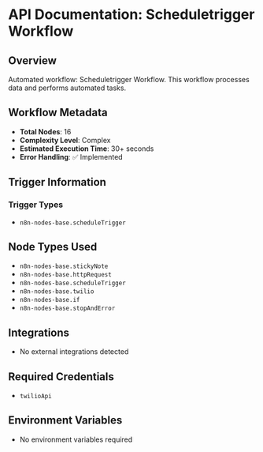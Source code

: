 # API Documentation: Scheduletrigger Workflow

## Overview
Automated workflow: Scheduletrigger Workflow. This workflow processes data and performs automated tasks.

## Workflow Metadata
- **Total Nodes**: 16
- **Complexity Level**: Complex
- **Estimated Execution Time**: 30+ seconds
- **Error Handling**: ✅ Implemented

## Trigger Information
### Trigger Types
- `n8n-nodes-base.scheduleTrigger`

## Node Types Used
- `n8n-nodes-base.stickyNote`
- `n8n-nodes-base.httpRequest`
- `n8n-nodes-base.scheduleTrigger`
- `n8n-nodes-base.twilio`
- `n8n-nodes-base.if`
- `n8n-nodes-base.stopAndError`

## Integrations
- No external integrations detected

## Required Credentials
- `twilioApi`

## Environment Variables
- No environment variables required

